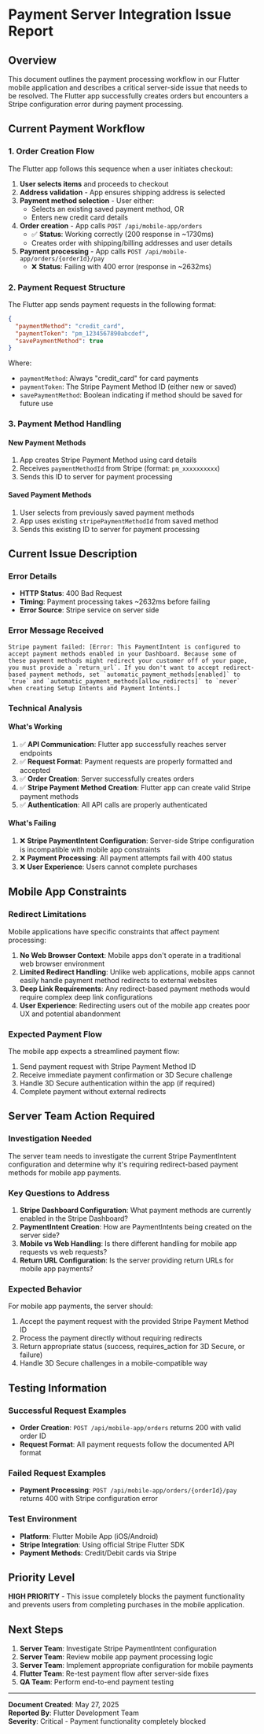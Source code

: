 # Payment Server Integration Issue Report

## Overview

This document outlines the payment processing workflow in our Flutter mobile application and describes a critical server-side issue that needs to be resolved. The Flutter app successfully creates orders but encounters a Stripe configuration error during payment processing.

## Current Payment Workflow

### 1. Order Creation Flow

The Flutter app follows this sequence when a user initiates checkout:

1. **User selects items** and proceeds to checkout
2. **Address validation** - App ensures shipping address is selected
3. **Payment method selection** - User either:
   - Selects an existing saved payment method, OR
   - Enters new credit card details
4. **Order creation** - App calls `POST /api/mobile-app/orders`
   - ✅ **Status**: Working correctly (200 response in ~1730ms)
   - Creates order with shipping/billing addresses and user details
5. **Payment processing** - App calls `POST /api/mobile-app/orders/{orderId}/pay`
   - ❌ **Status**: Failing with 400 error (response in ~2632ms)

### 2. Payment Request Structure

The Flutter app sends payment requests in the following format:

```json
{
  "paymentMethod": "credit_card",
  "paymentToken": "pm_1234567890abcdef",
  "savePaymentMethod": true
}
```

Where:

- `paymentMethod`: Always "credit_card" for card payments
- `paymentToken`: The Stripe Payment Method ID (either new or saved)
- `savePaymentMethod`: Boolean indicating if method should be saved for future use

### 3. Payment Method Handling

#### New Payment Methods

1. App creates Stripe Payment Method using card details
2. Receives `paymentMethodId` from Stripe (format: `pm_xxxxxxxxxx`)
3. Sends this ID to server for payment processing

#### Saved Payment Methods

1. User selects from previously saved payment methods
2. App uses existing `stripePaymentMethodId` from saved method
3. Sends this existing ID to server for payment processing

## Current Issue Description

### Error Details

- **HTTP Status**: 400 Bad Request
- **Timing**: Payment processing takes ~2632ms before failing
- **Error Source**: Stripe service on server side

### Error Message Received

```
Stripe payment failed: [Error: This PaymentIntent is configured to accept payment methods enabled in your Dashboard. Because some of these payment methods might redirect your customer off of your page, you must provide a `return_url`. If you don't want to accept redirect-based payment methods, set `automatic_payment_methods[enabled]` to `true` and `automatic_payment_methods[allow_redirects]` to `never` when creating Setup Intents and Payment Intents.]
```

### Technical Analysis

#### What's Working

1. ✅ **API Communication**: Flutter app successfully reaches server endpoints
2. ✅ **Request Format**: Payment requests are properly formatted and accepted
3. ✅ **Order Creation**: Server successfully creates orders
4. ✅ **Stripe Payment Method Creation**: Flutter app can create valid Stripe payment methods
5. ✅ **Authentication**: All API calls are properly authenticated

#### What's Failing

1. ❌ **Stripe PaymentIntent Configuration**: Server-side Stripe configuration is incompatible with mobile app constraints
2. ❌ **Payment Processing**: All payment attempts fail with 400 status
3. ❌ **User Experience**: Users cannot complete purchases

## Mobile App Constraints

### Redirect Limitations

Mobile applications have specific constraints that affect payment processing:

1. **No Web Browser Context**: Mobile apps don't operate in a traditional web browser environment
2. **Limited Redirect Handling**: Unlike web applications, mobile apps cannot easily handle payment method redirects to external websites
3. **Deep Link Requirements**: Any redirect-based payment methods would require complex deep link configurations
4. **User Experience**: Redirecting users out of the mobile app creates poor UX and potential abandonment

### Expected Payment Flow

The mobile app expects a streamlined payment flow:

1. Send payment request with Stripe Payment Method ID
2. Receive immediate payment confirmation or 3D Secure challenge
3. Handle 3D Secure authentication within the app (if required)
4. Complete payment without external redirects

## Server Team Action Required

### Investigation Needed

The server team needs to investigate the current Stripe PaymentIntent configuration and determine why it's requiring redirect-based payment methods for mobile app payments.

### Key Questions to Address

1. **Stripe Dashboard Configuration**: What payment methods are currently enabled in the Stripe Dashboard?
2. **PaymentIntent Creation**: How are PaymentIntents being created on the server side?
3. **Mobile vs Web Handling**: Is there different handling for mobile app requests vs web requests?
4. **Return URL Configuration**: Is the server providing return URLs for mobile app payments?

### Expected Behavior

For mobile app payments, the server should:

1. Accept the payment request with the provided Stripe Payment Method ID
2. Process the payment directly without requiring redirects
3. Return appropriate status (success, requires_action for 3D Secure, or failure)
4. Handle 3D Secure challenges in a mobile-compatible way

## Testing Information

### Successful Request Examples

- **Order Creation**: `POST /api/mobile-app/orders` returns 200 with valid order ID
- **Request Format**: All payment requests follow the documented API format

### Failed Request Examples

- **Payment Processing**: `POST /api/mobile-app/orders/{orderId}/pay` returns 400 with Stripe configuration error

### Test Environment

- **Platform**: Flutter Mobile App (iOS/Android)
- **Stripe Integration**: Using official Stripe Flutter SDK
- **Payment Methods**: Credit/Debit cards via Stripe

## Priority Level

**HIGH PRIORITY** - This issue completely blocks the payment functionality and prevents users from completing purchases in the mobile application.

## Next Steps

1. **Server Team**: Investigate Stripe PaymentIntent configuration
2. **Server Team**: Review mobile app payment processing logic
3. **Server Team**: Implement appropriate configuration for mobile payments
4. **Flutter Team**: Re-test payment flow after server-side fixes
5. **QA Team**: Perform end-to-end payment testing

---

**Document Created**: May 27, 2025  
**Reported By**: Flutter Development Team  
**Severity**: Critical - Payment functionality completely blocked
